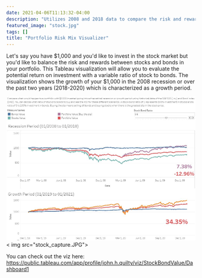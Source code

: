 ```yaml
---
date: 2021-04-06T11:13:32-04:00
description: "Utilizes 2008 and 2018 data to compare the risk and reward of different portfolios when looking at their stock to bond ratio."
featured_image: "stock.jpg"
tags: []
title: "Portfolio Risk Mix Visualizer"
---
```

Let's say you have $1,000 and you'd like to invest in the stock market but you'd like to balance the risk and rewards between stocks and bonds in your portfolio. This Tableau visualization will allow you to evaluate the potential return on investment with a variable ratio of stock to bonds. The visualization shows the growth of your $1,000 in the 2008 recession or over the past two years (2018-2020) which is characterized as a growth period.

![Stock and Bond: Risk Reward Visualization on Tableau Public](stock_capture.JPG)
< img src="stock_capture.JPG">

You can check out the viz here:
https://public.tableau.com/app/profile/john.h.quilty/viz/StockBondValue/Dashboard1
